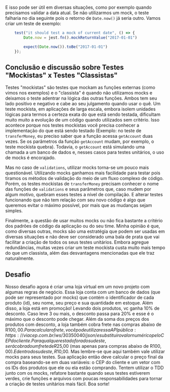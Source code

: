 E isso pode ser útil em diversas situações, como por exemplo quando precisamos validar a data atual. Se não utilizarmos um mock, o teste falharia no dia seguinte pois o retorno de `Date.now()` já seria outro. Vamos criar um teste de exemplo:

```javascript
    test("it should test a mock of current date", () => {
        Date.now = jest.fn().mockReturnValue("2017-01-01")

        expect(Date.now()).toBe("2017-01-01")
    });
```

## Conclusão e discussão sobre Testes "Mockistas" x Testes "Classistas"

Testes "mockistas" são testes que mockam as funções externas (como vimos nos exemplos) e o "classista" é quando não utilizamos mocks e deixamos o teste adentrar na lógica das outras funções. Ambos tem seu lado positivo e negativo e cabe ao seu julgamento quando usar o quê.
Um teste mockista, em aplicações de larga escala, embora isolem unidades lógicas para termos a certeza exata do que está sendo testada, dificultam muito muito a evolução de um código quando utilizados sem critério. Isso acontece porque nos testes mockistas você precisa conhecer a implementação do que está sendo testado (Exemplo: no teste de `transferMoney`, eu preciso saber que a função acessa `getAccount` duas vezes. Se os parâmetros da função `getAccount` mudam, por exemplo, o teste mockista quebra). Todavia, o `getAccount` está simulando uma chamada a um banco de dados e, nesses casos para testes unitários, o uso de mocks é encorajado.

Mas no caso de `validations`, utilizar mocks torna-se um pouco mais questionável. Utilizando mocks ganhamos mais facilidade para testar pois tiramos os métodos de validação do meio de um fluxo complexo de código. Porém, os testes mockistas de `transferMoney` precisam conhecer o nome das funções de `validations` e seus parâmetros que, caso mudem por algum motivo, quebram esses testes a nível de compilação. E alterar testes funcionando que não tem relação com seu novo código é algo que queremos evitar o máximo possível, por mais que as mudanças sejam simples.

Finalmente, a questão de usar muitos mocks ou não fica bastante a critério dos padrões de código da aplicação ou do seu time. Minha opinião é que, como diversas outras, mocks são uma estratégia que podem ser usadas em diversas situações e não deve ser considerado uma bala de prata que vai facilitar a criação de todos os seus testes unitários. Embora agregue redundâncias, muitas vezes criar um teste mockista custa muito mais tempo do que um classista, além das desvantagens mencionadas que ele traz naturalmente.

## Desafio
 Nosso desafio agora é criar uma loja virtual em um novo projeto com algumas regras de negócio. Essa loja conta com um banco de dados (que pode ser representado por mocks) que contém o identificador de cada produto (id), seu nome, seu preço e sua quantidade em estoque.
 Além disso, a loja está em promoção! 
 Levando dois produtos, vc ganha 10% de desconto. Caso leve 3 ou mais, o desconto passa para 20% e esse é o máximo que o desconto pode chegar.
 Além da soma dos preços dos produtos com desconto, a loja também cobra frete nas compras abaixo de R$100,00.
 Para calcular o frete, você pode utilizar essa API pública: https://viacep.com.br/ws/30350040/json/ e substituir o valor numérico pelo CEP do cliente. Para qualquer estado fora do sudeste, será cobrado um frete de R$25,00 (mas apenas para compras abaixo de R$100,00). E dentro do sudeste, R$10,00. Mas lembre-se que aqui também vale utilizar mocks para seus testes.
 Sua aplicação então deve calcular o preço final da compra baseando-se em duas variáveis: o CEP do cliente e um vetor com os IDs dos produtos que ele ou ela estão comprando.
 Tentem utilizar o TDD junto com os mocks, refatore bastante quando seus testes estiverem verdes, crie funções e arquivos com poucas responsabilidades para tornar a criação de testes unitários mais fácil.
 Boa sorte!